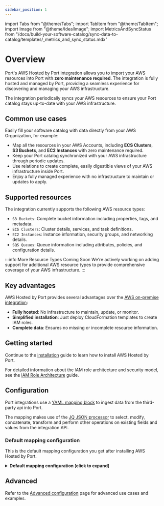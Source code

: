 ```yaml
---
sidebar_position: 1
---
```


import Tabs from "@theme/Tabs";
import TabItem from "@theme/TabItem";
import Image from "@theme/IdealImage";
import MetricsAndSyncStatus from "/docs/build-your-software-catalog/sync-data-to-catalog/templates/_metrics_and_sync_status.mdx"

# Overview

Port's AWS Hosted by Port integration allows you to import your AWS resources into Port with **zero maintenance required**. The integration is fully hosted and managed by Port, providing a seamless experience for discovering and managing your AWS infrastructure.

The integration periodically syncs your AWS resources to ensure your Port catalog stays up-to-date with your AWS infrastructure.

## Common use cases

Easily fill your software catalog with data directly from your AWS Organization, for example:

- Map all the resources in your AWS Accounts, including **ECS Clusters**, **S3 Buckets**, and **EC2 Instances** with zero maintenance required.
- Keep your Port catalog synchronized with your AWS infrastructure through periodic updates.
- Use relations to create complete, easily digestible views of your AWS infrastructure inside Port.
- Enjoy a fully managed experience with no infrastructure to maintain or updates to apply.

## Supported resources

The integration currently supports the following AWS resource types:
- `S3 Buckets`: Complete bucket information including properties, tags, and metadata.
- `ECS Clusters`: Cluster details, services, and task definitions.
- `EC2 Instances`: Instance information, security groups, and networking details.
- `SQS Queues`: Queue information including attributes, policies, and configuration details.

:::info More Resource Types Coming Soon
We're actively working on adding support for additional AWS resource types to provide comprehensive coverage of your AWS infrastructure.
:::

## Key advantages

AWS Hosted by Port provides several advantages over the [AWS on-premise integration](/build-your-software-catalog/sync-data-to-catalog/cloud-providers/aws/installations/installation.md):

- **Fully hosted**: No infrastructure to maintain, update, or monitor.
- **Simplified installation**: Just deploy CloudFormation templates to create IAM roles.
- **Complete data**: Ensures no missing or incomplete resource information.

## Getting started

Continue to the [installation](./installations.md) guide to learn how to install AWS Hosted by Port.

For detailed information about the IAM role architecture and security model, see the [IAM Role Architecture](./iam-role-architecture.md) guide.

## Configuration

Port integrations use a [YAML mapping block](/build-your-software-catalog/customize-integrations/configure-mapping#configuration-structure) to ingest data from the third-party api into Port.

The mapping makes use of the [JQ JSON processor](https://stedolan.github.io/jq/manual/) to select, modify, concatenate, transform and perform other operations on existing fields and values from the integration API.

### Default mapping configuration

This is the default mapping configuration you get after installing AWS Hosted by Port.

<details>
<summary><b>Default mapping configuration (click to expand)</b></summary>

```yaml showLineNumbers
deleteDependentEntities: true
createMissingRelatedEntities: true
enableMergeEntity: true
resources:
  - kind: AWS::Account::Info
    selector:
      query: 'true'
    port:
      entity:
        mappings:
          identifier: .Properties.Id
          title: .Properties.Name
          blueprint: '"awsAccount"'
  - kind: AWS::S3::Bucket
    selector:
      query: 'true'
    port:
      entity:
        mappings:
          identifier: .Properties.Arn
          title: .Properties.BucketName
          blueprint: '"s3Bucket"'
          properties:
            arn: .Properties.Arn
            region: .Properties.LocationConstraint
            creationDate: .Properties.CreationDate
            tags: .Properties.Tags
          relations:
            account: .__ExtraContext.AccountId
  - kind: AWS::EC2::Instance
    selector:
      query: 'true'
    port:
      entity:
        mappings:
          identifier: .Properties.InstanceId
          title: .Properties.InstanceId
          blueprint: '"ec2Instance"'
          properties:
            instanceType: .Properties.InstanceType
            state: .Properties.State.Name
            publicIpAddress: .Properties.PublicIpAddress
            privateIpAddress: .Properties.PrivateIpAddress
            tags: .Properties.Tags
            arn: >-
              "arn:aws:ec2:" + .__Region + ":" + .__AccountId + ":instance/" +
              .Properties.InstanceId
          relations:
            account: .__ExtraContext.AccountId
  - kind: AWS::ECS::Cluster
    selector:
      query: 'true'
    port:
      entity:
        mappings:
          identifier: .Properties.ClusterArn
          title: .Properties.ClusterName
          blueprint: '"ecsCluster"'
          properties:
            status: .Properties.Status
            runningTasksCount: .Properties.RunningTasksCount
            activeServicesCount: .Properties.ActiveServicesCount
            pendingTasksCount: .Properties.PendingTasksCount
            registeredContainerInstancesCount: .Properties.RegisteredContainerInstancesCount
            capacityProviders: .Properties.CapacityProviders
            clusterArn: .Properties.ClusterArn
            tags: .Properties.Tags
          relations:
            account: .__ExtraContext.AccountId

```

</details>

<MetricsAndSyncStatus/>

## Advanced

Refer to the [Advanced configuration](./advanced.md) page for advanced use cases and examples.